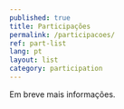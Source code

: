 ```yaml
---
published: true
title: Participações
permalink: /participacoes/
ref: part-list
lang: pt
layout: list
category: participation
---
```


Em breve mais informações.
